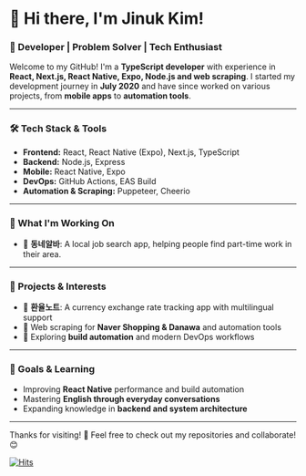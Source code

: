 # 👋 Hi there, I'm Jinuk Kim! 

### 🚀 Developer | Problem Solver | Tech Enthusiast

Welcome to my GitHub! I'm a **TypeScript developer** with experience in **React, Next.js, React Native, Expo, Node.js and web scraping**. I started my development journey in **July 2020** and have since worked on various projects, from **mobile apps** to **automation tools**.

---

### 🛠 Tech Stack & Tools
- **Frontend:** React, React Native (Expo), Next.js, TypeScript
- **Backend:** Node.js, Express
- **Mobile:** React Native, Expo
- **DevOps:** GitHub Actions, EAS Build
- **Automation & Scraping:** Puppeteer, Cheerio

---

### 🌟 What I'm Working On
- 📱 **동네알바**: A local job search app, helping people find part-time work in their area.

---

### 🌟 Projects & Interests
- 📱 **환율노트**: A currency exchange rate tracking app with multilingual support
- 🤖 Web scraping for **Naver Shopping & Danawa** and automation tools
- 🚀 Exploring **build automation** and modern DevOps workflows

---

### 🎯 Goals & Learning
- Improving **React Native** performance and build automation
- Mastering **English through everyday conversations**
- Expanding knowledge in **backend and system architecture**

---

Thanks for visiting! 🚀 Feel free to check out my repositories and collaborate! 😊

[![Hits](https://hits.seeyoufarm.com/api/count/incr/badge.svg?url=https%3A%2F%2Fgithub.com%2Fukcasso%2Fhit-counter&count_bg=%2379C83D&title_bg=%23555555&icon=&icon_color=%23E7E7E7&title=hits&edge_flat=false)](https://hits.seeyoufarm.com)

